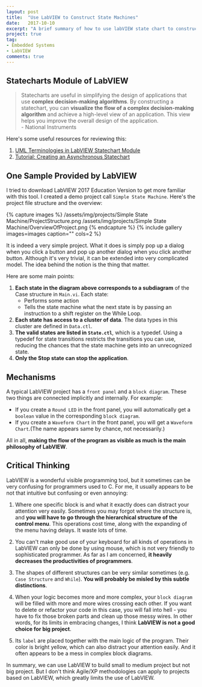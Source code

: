 ```yaml
---
layout: post
title:  "Use LabVIEW to Construct State Machines"
date:   2017-10-10
excerpt: "A brief summary of how to use labVIEW state chart to construct state machines..."
project: true
tag:
- Embedded Systems
- LabVIEW
comments: true
---	
```


## Statecharts Module of LabVIEW
> Statecharts are useful in simplifying the design of applications that use **complex decision-making algorithms**. By constructing a statechart, you can **visualize the flow of a complex decision-making algorithm** and achieve a high-level view of an application. This view helps you improve the overall design of the application. <br> - National Instruments


Here's some useful resources for reviewing this:

1. [UML Terminologies in LabVIEW Statechart Module](http://www.ni.com/white-paper/7413/en/)
2. [Tutorial: Creating an Asynchronous Statechart](http://zone.ni.com/reference/en-XX/help/372103D-01/lvschowto/sc_h_gs/)

## One Sample Provided by LabVIEW
I tried to download LabVIEW 2017 Education Version to get more familiar with this tool.
I created a demo project call `Simple State Machine`.
Here's the project file structure and the overview:

{% capture images %}
/assets/img/projects/Simple State Machine/ProjectStructure.png
/assets/img/projects/Simple State Machine/OverviewOfProject.png
{% endcapture %}
{% include gallery images=images caption="" cols=2 %}

It is indeed a very simple project. What it does is simply pop up a dialog when you click a button and pop up another dialog when you click another button. Although it's very trivial, it can be extended into very complicated model. The idea behind the notion is the thing that matter.

Here are some main points:

1. **Each state in the diagram above corresponds to a subdiagram** of the Case structure in `Main.vi`. Each state:
	* Performs some action
	* Tells the state machine what the next state is by passing an instruction to a shift register on the While Loop.
2. **Each state has access to a cluster of data**. The data types in this cluster are defined in `Data.ctl`.
3. **The valid states are listed in `State.ctl`**, which is a typedef. Using a typedef for state transitions restricts the transitions you can use, reducing the chances that the state machine gets into an unrecognized state.
4. **Only the Stop state can stop the application**.

## Mechanisms
A typical LabVIEW project has a `front panel` and a `block diagram`. These two things are connected implicitly and internally. For example:

* If you create a `Round LED` in the front panel, you will automatically get a `boolean` value in the corresponding `block diagram`. 
* If you create a `Waveform Chart` in the front panel, you will get a `Waveform Chart`.(The name appears same by chance, not necessarily.)

All in all, **making the flow of the program as visible as much is the main philosophy of LabVIEW**.

## Critical Thinking
LabVIEW is a wonderful visible programming tool, but it sometimes can be very confusing for programmers used to C. For me, it usually appears to be not that intuitive but confusing or even annoying:

1. Where one specific block is and what it exactly does can distract your attention very easily. Sometimes you may forgot where the structure is, and **you will have to go through the hierarchical structure of the control menu**. This operations cost time, along with the expanding of the menu having delays. It waste lots of time.

2. You can't make good use of your keyboard for all kinds of operations in LabVIEW can only be done by using mouse, which is not very friendly to sophisticated programmer. As far as I am concerned, **it heavily decreases the productivities of programmers**.

3. The shapes of different structures can be very similar sometimes (e.g. `Case Structure` and `While`). **You will probably be misled by this subtle distinctions**.

4. When your logic becomes more and more complex, your `block diagram` will be filled with more and more wires crossing each other. If you want to delete or refactor your code in this case, you will fall into hell - you have to fix those broken parts and clean up those messy wires. In other words, for its limits in embracing changes, I think **LabVIEW is not a good choice for big project**.

5. Its `label` are placed together with the main logic of the program. Their color is bright yellow, which can also distract your attention easily. And it often appears to be a mess in complex block diagrams.

In summary, we can use LabVIEW to build small to medium project but not big project. But I don't think Agile/XP methodologies can apply to projects based on LabVIEW, which greatly limits the use of LabVIEW.